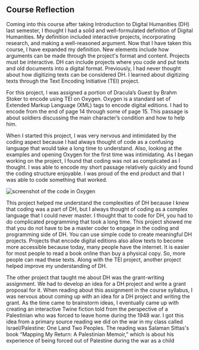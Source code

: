 ## Course Reflection
  Coming into this course after taking Introduction to Digital Humanities (DH) last semester, I thought I had a solid and well-formulated definition of Digital Humanities. My definition included interactive projects, incorporating research, and making a well-reasoned argument. Now that I have taken this course, I have expanded my definition. New elements include how arguments can be made through the project's format and content. Projects must be interactive. DH can include projects where you code and put texts and old documents into a digital format.  Previously, I had never thought about how digitizing texts can be considered DH. I learned about digitizing texts through the Text Encoding Initiative (TEI) project.

  For this project, I was assigned a portion of Dracula’s Guest by Brahm Stoker to encode using TEI on Oxygen. Oxygen is a standard set of Extended Markup Language (XML) tags to encode digital editions. I had to encode from the end of page 14 through some of page 15. This passage is about soldiers discussing the main character’s condition and how to help him. 

  When I started this project, I was very nervous and intimidated by the coding aspect because I had always thought of code as a confusing language that would take a long time to understand. Also, looking at the examples and opening Oxygen for the first time was intimidating. As I began working on the project, I found that coding was not as complicated as I thought. I was able to encode my short passage relatively quickly and found the coding structure enjoyable. I was proud of the end product and that I was able to code something that worked.
  
 ![screenshot of the code in Oxygen](https://Rebecca-S1.github.io/Rebecca-S/images/Oxygen.png) 
 
   This project helped me understand the complexities of DH because I knew that coding was a part of DH, but I always thought of coding as a complex language that I could never master. I thought that to code for DH, you had to do complicated programming that took a long time. This project showed me that you do not have to be a master coder to engage in the coding and programming side of DH. You can use simple code to create meaningful DH projects. Projects that encode digital editions also allow texts to become more accessible because today, many people have the internet. It is easier for most people to read a book online than buy a physical copy. So, more people can read these texts. Along with the TEI project, another project helped improve my understanding of DH.

  The other project that taught me about DH was the grant-writing assignment. We had to develop an idea for a DH project and write a grant proposal for it. When reading about this assignment in the course syllabus, I was nervous about coming up with an idea for a DH project and writing the grant. As the time came to brainstorm ideas, I eventually came up with creating an interactive Twine fiction told from the perspective of a Palestinian who was forced to leave home during the 1948 war. I got this idea from a primary source reading we did on the war in my class called Israel/Palestine: One Land Two Peoples. The reading was Salaman Sittas's book “Mapping My Return: A Palestinian Memoir,” which is about his experience of being forced out of Palestine during the war as a child
